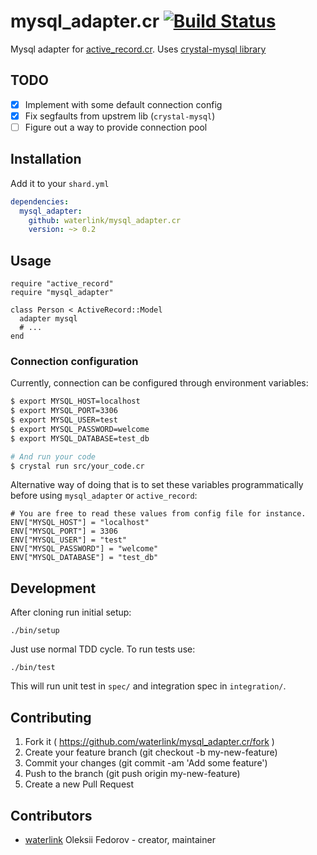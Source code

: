 # mysql_adapter.cr [![Build Status](https://travis-ci.org/waterlink/mysql_adapter.cr.svg?branch=master)](https://travis-ci.org/waterlink/mysql_adapter.cr)

Mysql adapter for [active_record.cr](https://github.com/waterlink/active_record.cr). Uses [crystal-mysql library](https://github.com/waterlink/crystal-mysql)

## TODO

- [x] Implement with some default connection config
- [x] Fix segfaults from upstrem lib (`crystal-mysql`)
- [ ] Figure out a way to provide connection pool

## Installation

Add it to your `shard.yml`

```yml
dependencies:
  mysql_adapter:
    github: waterlink/mysql_adapter.cr
    version: ~> 0.2
```

## Usage

```crystal
require "active_record"
require "mysql_adapter"

class Person < ActiveRecord::Model
  adapter mysql
  # ...
end
```

### Connection configuration

Currently, connection can be configured through environment variables:

```bash
$ export MYSQL_HOST=localhost
$ export MYSQL_PORT=3306
$ export MYSQL_USER=test
$ export MYSQL_PASSWORD=welcome
$ export MYSQL_DATABASE=test_db

# And run your code
$ crystal run src/your_code.cr
```

Alternative way of doing that is to set these variables programmatically before
using `mysql_adapter` or `active_record`:

```crystal
# You are free to read these values from config file for instance.
ENV["MYSQL_HOST"] = "localhost"
ENV["MYSQL_PORT"] = 3306
ENV["MYSQL_USER"] = "test"
ENV["MYSQL_PASSWORD"] = "welcome"
ENV["MYSQL_DATABASE"] = "test_db"
```

## Development

After cloning run initial setup:

```
./bin/setup
```

Just use normal TDD cycle. To run tests use:

```
./bin/test
```

This will run unit test in `spec/` and integration spec in `integration/`.

## Contributing

1. Fork it ( https://github.com/waterlink/mysql_adapter.cr/fork )
2. Create your feature branch (git checkout -b my-new-feature)
3. Commit your changes (git commit -am 'Add some feature')
4. Push to the branch (git push origin my-new-feature)
5. Create a new Pull Request

## Contributors

- [waterlink](https://github.com/waterlink) Oleksii Fedorov - creator, maintainer
